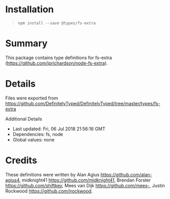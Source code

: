 # Installation
> `npm install --save @types/fs-extra`

# Summary
This package contains type definitions for fs-extra (https://github.com/jprichardson/node-fs-extra).

# Details
Files were exported from https://github.com/DefinitelyTyped/DefinitelyTyped/tree/master/types/fs-extra

Additional Details
 * Last updated: Fri, 06 Jul 2018 21:56:16 GMT
 * Dependencies: fs, node
 * Global values: none

# Credits
These definitions were written by Alan Agius <https://github.com/alan-agius4>, midknight41 <https://github.com/midknight41>, Brendan Forster <https://github.com/shiftkey>, Mees van Dijk <https://github.com/mees->, Justin Rockwood <https://github.com/jrockwood>.
